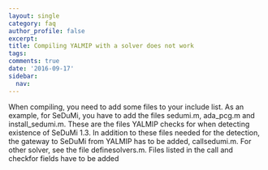 ```yaml
---
layout: single
category: faq
author_profile: false
excerpt: 
title: Compiling YALMIP with a solver does not work
tags:
comments: true
date: '2016-09-17'
sidebar:
  nav:
---
```


When compiling, you need to add some files to your include list. As an example, for SeDuMi, you have to add the files sedumi.m, ada_pcg.m and install_sedumi.m. These are the files YALMIP checks for when detecting existence of SeDuMi 1.3. In addition to these files needed for the detection, the gateway to SeDuMi from YALMIP has to be added, callsedumi.m. For other solver, see the file definesolvers.m. Files listed in the call and checkfor fields have to be added

